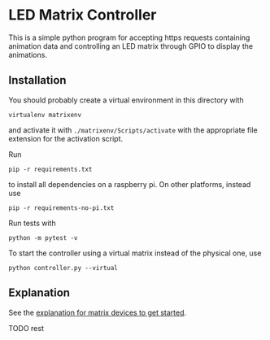 
# LED Matrix Controller

This is a simple python program for accepting https
requests containing animation data and controlling
an LED matrix through GPIO to display the animations.

## Installation
You should probably create a virtual environment in this directory with

```
virtualenv matrixenv
```

and activate it with
```./matrixenv/Scripts/activate```
with the appropriate file extension for the activation script.

Run
```
pip -r requirements.txt
```
to install all dependencies on
a raspberry pi. On other platforms, instead use
```
pip -r requirements-no-pi.txt
```


Run tests with
```
python -m pytest -v
```


To start the controller using a virtual matrix instead of the
physical one, use
```
python controller.py --virtual
```

## Explanation

See the [explanation for matrix devices to get started](./devices/README.md).

TODO rest
